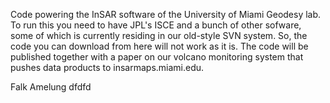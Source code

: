 Code powering the InSAR software of the University of Miami Geodesy lab. To run this you need to have JPL's ISCE and a bunch of other sofware, some of which is currently residing in our old-style SVN system. So, the code you can download from here will not work as it is. The code will be published together with a paper on our volcano monitoring system that pushes data products to insarmaps.miami.edu.

Falk Amelung
dfdfd

